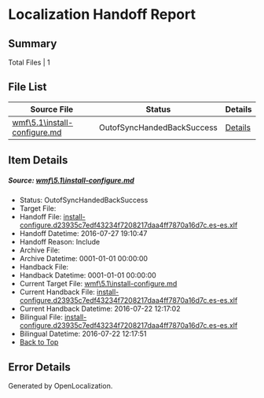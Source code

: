 # <a name='report-top'></a> Localization Handoff Report

## Summary
 Total Files | 1

## File List
 Source File | Status | Details 
 ----------- | ------ | ------- 
 [wmf\5.1\install-configure.md](https://github.com/PowerShell/powerShell-Docs/blob/b79cceeac02288db4bf5a27c22fd73324c6598bc/wmf/5.1/install-configure.md) | OutofSyncHandedBackSuccess | [Details](#0d5b3688d863b6138ec95d9bc0387f9729f63083415)

## Item Details
##### <a name='0d5b3688d863b6138ec95d9bc0387f9729f63083415'></a> Source: [wmf\5.1\install-configure.md](https://github.com/PowerShell/powerShell-Docs/blob/b79cceeac02288db4bf5a27c22fd73324c6598bc/wmf/5.1/install-configure.md)
* Status: OutofSyncHandedBackSuccess
* Target File: 
* Handoff File: [install-configure.d23935c7edf43234f7208217daa4ff7870a16d7c.es-es.xlf](https://github.com/PowerShell/powerShell-Docs.handoff/blob/b5801c3fcc31f6a90f98258ab6d555b68b70a11a/ol-handoff/PowerShell/powerShell-Docs.es-es/live/install-configure.d23935c7edf43234f7208217daa4ff7870a16d7c.es-es.xlf)
* Handoff Datetime: 2016-07-27 19:10:47
* Handoff Reason: Include
* Archive File: 
* Archive Datetime: 0001-01-01 00:00:00
* Handback File: 
* Handback Datetime: 0001-01-01 00:00:00
* Current Target File: [wmf\5.1\install-configure.md](https://github.com/PowerShell/powerShell-Docs.es-es/blob/3369b0c203c9fd3495f8e2f464c624777229180e/wmf/5.1/install-configure.md)
* Current Handback File: [install-configure.d23935c7edf43234f7208217daa4ff7870a16d7c.es-es.xlf](https://github.com/PowerShell/powerShell-Docs.handback/blob/a957667b86f5200bb2425ea6b2e9cb5ae19fa9f3/ol-handback/PowerShell/powerShell-Docs.es-es/live/install-configure.d23935c7edf43234f7208217daa4ff7870a16d7c.es-es.xlf)
* Current Handback Datetime: 2016-07-22 12:17:02
* Bilingual File: [install-configure.d23935c7edf43234f7208217daa4ff7870a16d7c.es-es.xlf](https://github.com/PowerShell/powerShell-Docs.handback/blob/a957667b86f5200bb2425ea6b2e9cb5ae19fa9f3/ol-handback/PowerShell/powerShell-Docs.es-es/live/install-configure.d23935c7edf43234f7208217daa4ff7870a16d7c.es-es.xlf)
* Bilingual Datetime: 2016-07-22 12:17:51
* [Back to Top](#report-top)


## Error Details

Generated by OpenLocalization.
